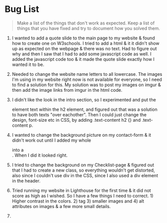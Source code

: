 # Bug List

> Make a list of the things that don't work as expected. Keep a list of things that you have fixed and try to document how you solved them.

1. I wanted to add a quote slide to the main page to my website & found how to create one on W3schools. I tried to add a html & it it didn't show up as expected on the webpage & there was no text. Had to figure out why and then I saw that I had to add some javascript code as well. I added the javascript code too & it made the quote slide exactly how I wanted it to be.

2. Needed to change the website name letters to all lowercase. The images I'm using in my website right now is not available for everyone, so I need to find a solution for this. My solution was to post my images on imgur & then add the image links from imgur in the html code. 

3. I didn't like the look in the intro section, so I experimented and put the <p> element text within the h2 element, and figured out that was a solution to have both texts "over eachother". Then I could just change the design, font-size etc in CSS, by adding .text-content h2 {} and .text-content p.

4. I wanted to change the background picture on my contact-form & it didn't work out until I added my whole <form> into a <section>. When I did it looked right.

5. I tried to change the background on my Checklist-page & figured out that I had to create a new class, so everything wouldn't get distorted, also since I couldn't use div in the CSS, since I also used a div element in the header.

6. Tried running my website in Lighthouse for the first time & it did not score as high as I wished. So I have a few things I need to correct. 1) Higher contrast in the colors. 2) <meta name="viewport"> tag 3) smaller images and 4) alt attributes on images & a few more small details.

7. 
